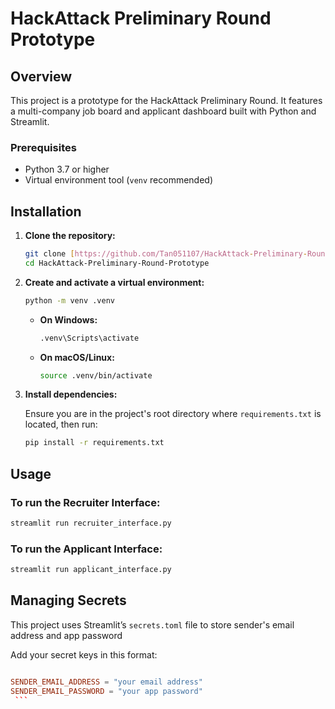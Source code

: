 # HackAttack Preliminary Round Prototype

## Overview

This project is a prototype for the HackAttack Preliminary Round. It features a multi-company job board and applicant dashboard built with Python and Streamlit.

### Prerequisites

* Python 3.7 or higher
* Virtual environment tool (`venv` recommended)

## Installation

1.  **Clone the repository:**

    ```bash
    git clone [https://github.com/Tan051107/HackAttack-Preliminary-Round-Prototype.git](https://github.com/Tan051107/HackAttack-Preliminary-Round-Prototype.git)
    cd HackAttack-Preliminary-Round-Prototype
    ```

2.  **Create and activate a virtual environment:**

    ```bash
    python -m venv .venv
    ```

    * **On Windows:**
        ```bash
        .venv\Scripts\activate
        ```
    * **On macOS/Linux:**
        ```bash
        source .venv/bin/activate
        ```

3.  **Install dependencies:**

    Ensure you are in the project's root directory where `requirements.txt` is located, then run:

    ```bash
    pip install -r requirements.txt
    ```

## Usage

### To run the Recruiter Interface:
```bash
streamlit run recruiter_interface.py
```
### To run the Applicant Interface:
```bash
streamlit run applicant_interface.py
```

## Managing Secrets

This project uses Streamlit’s `secrets.toml` file to store sender's email address and app password

Add your secret keys in this format:

   ```toml
   
   SENDER_EMAIL_ADDRESS = "your email address"
   SENDER_EMAIL_PASSWORD = "your app password"
    ```




